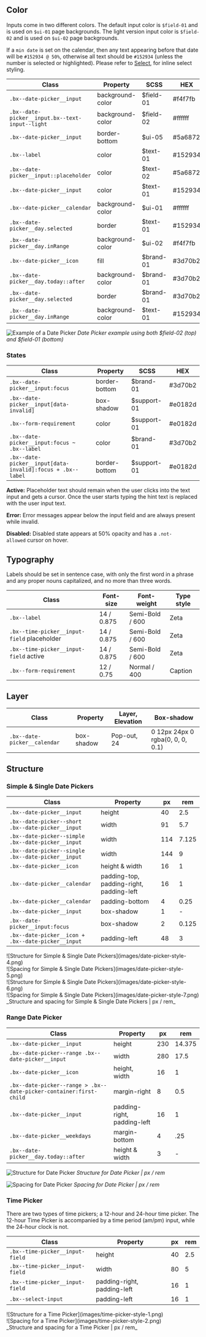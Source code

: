 ## Color

 Inputs come in two different colors. The default input color is `$field-01` and is used on `$ui-01` page backgrounds. The light version input color is `$field-02` and is used on `$ui-02` page backgrounds.

If a `min date` is set on the calendar, then any text appearing before that date will be `#152934 @ 50%`, otherwise all text should be `#152934` (unless the number is selected or highlighted). Please refer to [Select](/components/select), for inline select styling.


| Class                                           | Property         | SCSS       | HEX     |
|-------------------------------------------------|------------------|------------|---------|
|`.bx--date-picker__input`                        | background-color | $field-01  | #f4f7fb |
|`.bx--date-picker__input.bx--text-input--light`  | background-color | $field-02  | #ffffff |
|`.bx--date-picker__input`                        | border-bottom    | $ui-05     | #5a6872 |
|`.bx--label`                                     | color            | $text-01   | #152934 |
|`.bx--date-picker__input::placeholder`           | color            | $text-02   | #5a6872 |
|`.bx--date-picker__input`                        | color            | $text-01   | #152934 |
|`.bx--date-picker__calendar`                     | background-color | $ui-01     | #ffffff |
|`.bx--date-picker__day.selected`                 | border           | $text-01   | #152934 |
|`.bx--date-picker__day.inRange`                  | background-color | $ui-02     | #f4f7fb |
|`.bx--date-picker__icon`                         | fill             | $brand-01  | #3d70b2 |
|`.bx--date-picker__day.today::after`             | background-color | $brand-01  | #3d70b2 |
|`.bx--date-picker__day.selected`                 | border           | $brand-01  | #3d70b2 |
|`.bx--date-picker__day.inRange                `  | background-color | $text-01   | #152934 |

![Example of a Date Picker](images/date-picker-style-1.png)
_Date Picker example using both $field-02 (top) and $field-01 (bottom)_

### States

| Class                                      | Property     | SCSS          | HEX       |
|--------------------------------------------|--------------|---------------|-----------|
|`.bx--date-picker__input:focus`             | border-bottom| $brand-01     | #3d70b2   |
|`.bx--date-picker__input[data-invalid]`     | box-shadow   | $support-01   | #e0182d   |
|`.bx--form-requirement`                     | color        | $support-01   | #e0182d   |
|`.bx--date-picker__input:focus ~ .bx--label`| color        | $brand-01     | #3d70b2   |
|`.bx--date-picker__input[data-invalid]:focus + .bx--label` | border-bottom | $support-01   | #e0182d   |


**Active:** Placeholder text should remain when the user clicks into the text input and gets a cursor. Once the user starts typing the hint text is replaced with the user input text.

**Error:** Error messages appear below the input field and are always present while invalid.

**Disabled:** Disabled state appears at 50% opacity and has a `.not-allowed` cursor on hover.




## Typography
Labels should be set in sentence case, with only the first word in a phrase and any proper nouns capitalized, and no more than three words.

|Class                                       | Font-size       | Font-weight     | Type style |
|--------------------------------------------|-----------------|-----------------|------------|
| `.bx--label`                               | 14 / 0.875      | Semi-Bold / 600 | Zeta       |
| `.bx--time-picker__input-field` placeholder| 14 / 0.875      | Semi-Bold / 600 | Zeta       |
| `.bx--time-picker__input-field` active     | 14 / 0.875      | Semi-Bold / 600 | Zeta       |
| `.bx--form-requirement`                    | 12 / 0.75       | Normal / 400    | Caption    |


## Layer
| Class                         | Property    | Layer, Elevation | Box-shadow                      |
|-------------------------------|-------------|------------------|---------------------------------|
| `.bx--date-picker__calendar`  | box-shadow  | Pop-out,  24     | 0 12px 24px 0 rgba(0, 0, 0, 0.1)|


## Structure

### Simple & Single Date Pickers

| Class                                                                                   | Property                                 | px  | rem    |
|-----------------------------------------------------------------------------------------|------------------------------------------|-----|--------|
|`.bx--date-picker__input`                                                                | height                                   | 40  | 2.5    |
|`.bx--date-picker--short .bx--date-picker__input`                                        | width                                    | 91  | 5.7    |
|`.bx--date-picker--simple .bx--date-picker__input`                                       | width                                    | 114 | 7.125  |
|`.bx--date-picker--single .bx--date-picker__input`                                       | width                                    | 144 | 9      |
|`.bx--date-picker__icon`                                                                 | height & width                           | 16  | 1      |
|`.bx--date-picker__calendar`                                                             | padding-top, padding-right, padding-left | 16  | 1      |
|`.bx--date-picker__calendar`                                                             | padding-bottom                           | 4   | 0.25   |
|`.bx--date-picker__input`                                                                | box-shadow                               | 1   | -      |
|`.bx--date-picker__input:focus`                                                          | box-shadow                               | 2   | 0.125  |
|`.bx--date-picker__icon + .bx--date-picker__input`                                       | padding-left                             | 48  | 3      |

<div data-insert-component="ImageGrid">
  <div>
    ![Structure for Simple & Single Date Pickers](images/date-picker-style-4.png)
  </div>
  <div>
    ![Spacing for Simple & Single Date Pickers](images/date-picker-style-5.png)
  </div>
  <div>
    ![Structure for Simple & Single Date Pickers](images/date-picker-style-6.png)
  </div>
  <div>
    ![Spacing for Simple & Single Date Pickers](images/date-picker-style-7.png)
  </div>
</div>
_Structure and spacing for Simple & Single Date Pickers | px / rem_


### Range Date Picker

| Class                                                            | Property                     | px  | rem    |
|------------------------------------------------------------------|------------------------------|-----|--------|
|`.bx--date-picker__input`                                         | height                       | 230 | 14.375 |
|`.bx--date-picker--range .bx--date-picker__input`                 | width                        | 280 | 17.5   |
|`.bx--date-picker__icon`                                          | height, width                | 16  | 1      |
|`.bx--date-picker--range > .bx--date-picker-container:first-child`| margin-right                 | 8   | 0.5    |
|`.bx--date-picker__input`                                         | padding-right, padding-left  | 16  | 1      |
|`.bx--date-picker__weekdays`                                      | margin-bottom                | 4   | .25    |
|`.bx--date-picker__day.today::after`                              | height & width               | 3   | -      |


![Structure for Date Picker](images/date-picker-style-2.png)
_Structure for Date Picker | px / rem_

![Spacing for Date Picker](images/date-picker-style-3.png)
_Spacing for Date Picker | px / rem_

### Time Picker
There are two types of time pickers; a 12-hour and 24-hour time picker. The 12-hour Time Picker is accompanied by a time period (am/pm) input, while the 24-hour clock is not.

|Class                           | Property                     | px  | rem |
|--------------------------------|------------------------------|-----|-----|
|`.bx--time-picker__input-field` | height                       | 40  | 2.5 |
|`.bx--time-picker__input-field` | width                        | 80  | 5   |
|`.bx--time-picker__input-field` | padding-right, padding-left  | 16  | 1   |
|`.bx--select-input`             | padding-left                 | 16  | 1   |



<div data-insert-component="ImageGrid">
  <div>
    ![Structure for a Time Picker](images/time-picker-style-1.png)
  </div>
  <div>
    ![Spacing for a Time Picker](images/time-picker-style-2.png)
  </div>
</div>
_Structure and spacing for a Time Picker | px / rem_
